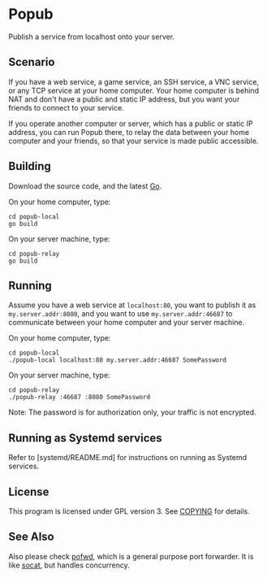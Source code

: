 Popub
=====

Publish a service from localhost onto your server.

Scenario
--------

If you have a web service, a game service, an SSH service, a VNC service, or any TCP service at your home computer. Your home computer is behind NAT and don't have a public and static IP address, but you want your friends to connect to your service.

If you operate another computer or server, which has a public or static IP address, you can run Popub there, to relay the data between your home computer and your friends, so that your service is made public accessible.

Building
--------

Download the source code, and the latest [Go](https://golang.org/dl/).

On your home computer, type:

```
cd popub-local
go build
```

On your server machine, type:

```
cd popub-relay
go build
```

Running
-------

Assume you have a web service at `localhost:80`, you want to publish it as `my.server.addr:8080`, and you want to use `my.server.addr:46687` to communicate between your home computer and your server machine.

On your home computer, type:

```
cd popub-local
./popub-local localhost:80 my.server.addr:46687 SomePassword
```

On your server machine, type:

```
cd popub-relay
./popub-relay :46687 :8080 SomePassword
```

Note: The password is for authorization only, your traffic is not encrypted.

Running as Systemd services
---------------------------

Refer to [systemd/README.md] for instructions on running as Systemd services.

License
-------

This program is licensed under GPL version 3. See [COPYING](COPYING) for details.

See Also
--------

Also please check [pofwd](https://github.com/m13253/pofwd), which is a general purpose port forwarder. It is like [socat](http://www.dest-unreach.org/socat/), but handles concurrency.
